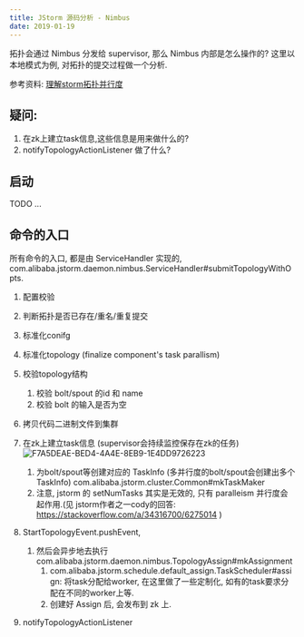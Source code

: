 ```yaml
---
title: JStorm 源码分析 - Nimbus
date: 2019-01-19
---
```

拓扑会通过 Nimbus 分发给 supervisor, 那么 Nimbus 内部是怎么操作的?
这里以本地模式为例, 对拓扑的提交过程做一个分析.

参考资料:
[理解storm拓扑并行度](https://meta.tn/a/4dd64fdd491b30afba2893e0a570ca8eb8fc1bfb21ccb8d8f8f44cbdc2bb6be4)

## 疑问:

1. 在zk上建立task信息,这些信息是用来做什么的?
2. notifyTopologyActionListener 做了什么?

## 启动

TODO ...

## 命令的入口

所有命令的入口, 都是由 ServiceHandler 实现的,  com.alibaba.jstorm.daemon.nimbus.ServiceHandler#submitTopologyWithOpts.

1. 配置校验
2. 判断拓扑是否已存在/重名/重复提交
3. 标准化conifg
4. 标准化topology (finalize component's task parallism)
5. 校验topology结构
    1. 校验 bolt/spout 的id 和 name
    2. 校验 bolt 的输入是否为空
6. 拷贝代码二进制文件到集群
7. 在zk上建立task信息 (supervisor会持续监控保存在zk的任务)
    ![F7A5DEAE-BED4-4A4E-8EB9-1E4DD9726223](https://ws2.sinaimg.cn/large/006tNc79ly1fzartnvu25j31em04i0to.jpg)
    1. 为bolt/spout等创建对应的 TaskInfo (多并行度的bolt/spout会创建出多个TaskInfo)
        com.alibaba.jstorm.cluster.Common#mkTaskMaker
    2. 注意, jstorm 的 setNumTasks 其实是无效的, 只有 paralleism 并行度会起作用.(见 jstorm作者之一cody的回答: https://stackoverflow.com/a/34316700/6275014 )

8. StartTopologyEvent.pushEvent, 
    1. 然后会异步地去执行 com.alibaba.jstorm.daemon.nimbus.TopologyAssign#mkAssignment
        1. com.alibaba.jstorm.schedule.default_assign.TaskScheduler#assign:
    将task分配给worker, 在这里做了一些定制化, 如有的task要求分配在不同的worker上等.
        2. 创建好 Assign 后, 会发布到 zk 上.
9. notifyTopologyActionListener

